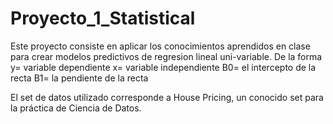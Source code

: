 # Proyecto_1_Statistical
Este proyecto consiste en aplicar los conocimientos aprendidos en clase para crear modelos predictivos de regresion lineal uni-variable. De la forma
y= variable dependiente
x= variable independiente
B0= el intercepto de la recta
B1= la pendiente de la recta

El set de datos utilizado corresponde a House Pricing, un conocido set para la práctica de Ciencia de Datos.
